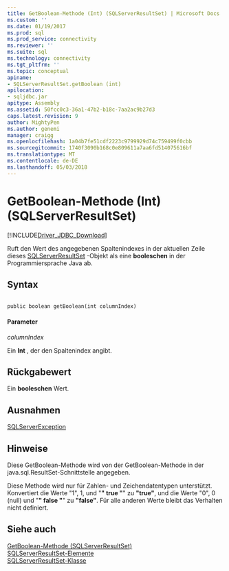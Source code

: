 ```yaml
---
title: GetBoolean-Methode (Int) (SQLServerResultSet) | Microsoft Docs
ms.custom: ''
ms.date: 01/19/2017
ms.prod: sql
ms.prod_service: connectivity
ms.reviewer: ''
ms.suite: sql
ms.technology: connectivity
ms.tgt_pltfrm: ''
ms.topic: conceptual
apiname:
- SQLServerResultSet.getBoolean (int)
apilocation:
- sqljdbc.jar
apitype: Assembly
ms.assetid: 50fcc0c3-36a1-47b2-b18c-7aa2ac9b27d3
caps.latest.revision: 9
author: MightyPen
ms.author: genemi
manager: craigg
ms.openlocfilehash: 1a04b7fe51cdf2223c9799929d74c759499f0cbb
ms.sourcegitcommit: 1740f3090b168c0e809611a7aa6fd514075616bf
ms.translationtype: MT
ms.contentlocale: de-DE
ms.lasthandoff: 05/03/2018
---
```

# <a name="getboolean-method-int-sqlserverresultset"></a>GetBoolean-Methode (Int) (SQLServerResultSet)
[!INCLUDE[Driver_JDBC_Download](../../../includes/driver_jdbc_download.md)]

  Ruft den Wert des angegebenen Spaltenindexes in der aktuellen Zeile dieses [SQLServerResultSet](../../../connect/jdbc/reference/sqlserverresultset-class.md) -Objekt als eine **booleschen** in der Programmiersprache Java ab.  
  
## <a name="syntax"></a>Syntax  
  
```  
  
public boolean getBoolean(int columnIndex)  
```  
  
#### <a name="parameters"></a>Parameter  
 *columnIndex*  
  
 Ein **Int** , der den Spaltenindex angibt.  
  
## <a name="return-value"></a>Rückgabewert  
 Ein **booleschen** Wert.  
  
## <a name="exceptions"></a>Ausnahmen  
 [SQLServerException](../../../connect/jdbc/reference/sqlserverexception-class.md)  
  
## <a name="remarks"></a>Hinweise  
 Diese GetBoolean-Methode wird von der GetBoolean-Methode in der java.sql.ResultSet-Schnittstelle angegeben.  
  
 Diese Methode wird nur für Zahlen- und Zeichendatentypen unterstützt. Konvertiert die Werte "1", 1, und "**" true "**" zu **"true"**, und die Werte "0", 0 (null) und "**" false "**" zu **"false"**. Für alle anderen Werte bleibt das Verhalten nicht definiert.  
  
## <a name="see-also"></a>Siehe auch  
 [GetBoolean-Methode &#40;SQLServerResultSet&#41;](../../../connect/jdbc/reference/getboolean-method-sqlserverresultset.md)   
 [SQLServerResultSet-Elemente](../../../connect/jdbc/reference/sqlserverresultset-members.md)   
 [SQLServerResultSet-Klasse](../../../connect/jdbc/reference/sqlserverresultset-class.md)  
  
  
